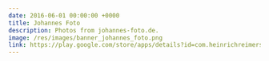 ```yaml
---
date: 2016-06-01 00:00:00 +0000
title: Johannes Foto
description: Photos from johannes-foto.de.
image: /res/images/banner_johannes_foto.png
link: https://play.google.com/store/apps/details?id=com.heinrichreimersoftware.johannesfoto
---
```

